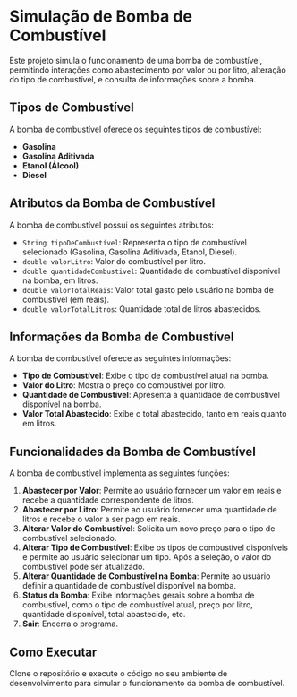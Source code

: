 # Simulação de Bomba de Combustível

Este projeto simula o funcionamento de uma bomba de combustível, permitindo interações como abastecimento por valor ou por litro, alteração do tipo de combustível, e consulta de informações sobre a bomba.

## Tipos de Combustível

A bomba de combustível oferece os seguintes tipos de combustível:
- **Gasolina**
- **Gasolina Aditivada**
- **Etanol (Álcool)**
- **Diesel**

## Atributos da Bomba de Combustível

A bomba de combustível possui os seguintes atributos:
- `String tipoDeCombustível`: Representa o tipo de combustível selecionado (Gasolina, Gasolina Aditivada, Etanol, Diesel).
- `double valorLitro`: Valor do combustível por litro.
- `double quantidadeCombustivel`: Quantidade de combustível disponível na bomba, em litros.
- `double valorTotalReais`: Valor total gasto pelo usuário na bomba de combustível (em reais).
- `double valorTotalLitros`: Quantidade total de litros abastecidos.

## Informações da Bomba de Combustível

A bomba de combustível oferece as seguintes informações:
- **Tipo de Combustível**: Exibe o tipo de combustível atual na bomba.
- **Valor do Litro**: Mostra o preço do combustível por litro.
- **Quantidade de Combustível**: Apresenta a quantidade de combustível disponível na bomba.
- **Valor Total Abastecido**: Exibe o total abastecido, tanto em reais quanto em litros.

## Funcionalidades da Bomba de Combustível

A bomba de combustível implementa as seguintes funções:

1. **Abastecer por Valor**: Permite ao usuário fornecer um valor em reais e recebe a quantidade correspondente de litros.
2. **Abastecer por Litro**: Permite ao usuário fornecer uma quantidade de litros e recebe o valor a ser pago em reais.
3. **Alterar Valor do Combustível**: Solicita um novo preço para o tipo de combustível selecionado.
4. **Alterar Tipo de Combustível**: Exibe os tipos de combustível disponíveis e permite ao usuário selecionar um tipo. Após a seleção, o valor do combustível pode ser atualizado.
5. **Alterar Quantidade de Combustível na Bomba**: Permite ao usuário definir a quantidade de combustível disponível na bomba.
6. **Status da Bomba**: Exibe informações gerais sobre a bomba de combustível, como o tipo de combustível atual, preço por litro, quantidade disponível, total abastecido, etc.
7. **Sair**: Encerra o programa.

## Como Executar

Clone o repositório e execute o código no seu ambiente de desenvolvimento para simular o funcionamento da bomba de combustível.
